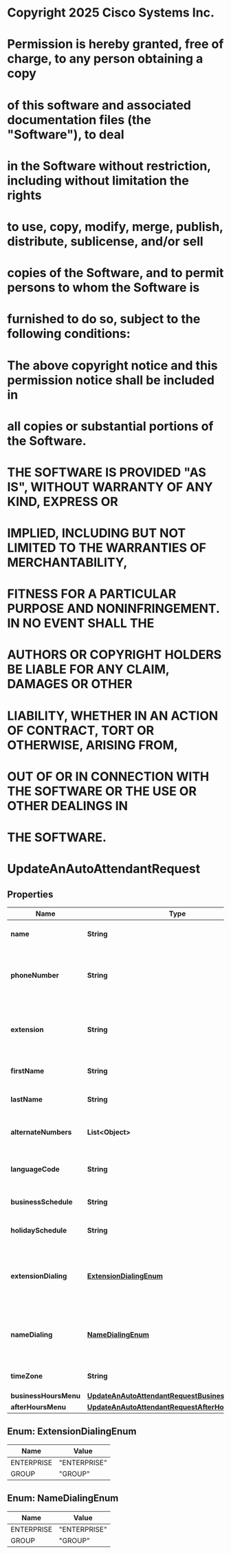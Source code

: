 <!--  Copyright 2025 Cisco Systems Inc.

Permission is hereby granted, free of charge, to any person obtaining a copy
of this software and associated documentation files (the "Software"), to deal
in the Software without restriction, including without limitation the rights
to use, copy, modify, merge, publish, distribute, sublicense, and/or sell
copies of the Software, and to permit persons to whom the Software is
furnished to do so, subject to the following conditions:

The above copyright notice and this permission notice shall be included in
all copies or substantial portions of the Software.

THE SOFTWARE IS PROVIDED "AS IS", WITHOUT WARRANTY OF ANY KIND, EXPRESS OR
IMPLIED, INCLUDING BUT NOT LIMITED TO THE WARRANTIES OF MERCHANTABILITY,
FITNESS FOR A PARTICULAR PURPOSE AND NONINFRINGEMENT. IN NO EVENT SHALL THE
AUTHORS OR COPYRIGHT HOLDERS BE LIABLE FOR ANY CLAIM, DAMAGES OR OTHER
LIABILITY, WHETHER IN AN ACTION OF CONTRACT, TORT OR OTHERWISE, ARISING FROM,
OUT OF OR IN CONNECTION WITH THE SOFTWARE OR THE USE OR OTHER DEALINGS IN
THE SOFTWARE.-->
# Copyright 2025 Cisco Systems Inc.
#
# Permission is hereby granted, free of charge, to any person obtaining a copy
# of this software and associated documentation files (the "Software"), to deal
# in the Software without restriction, including without limitation the rights
# to use, copy, modify, merge, publish, distribute, sublicense, and/or sell
# copies of the Software, and to permit persons to whom the Software is
# furnished to do so, subject to the following conditions:
#
# The above copyright notice and this permission notice shall be included in
# all copies or substantial portions of the Software.
#
# THE SOFTWARE IS PROVIDED "AS IS", WITHOUT WARRANTY OF ANY KIND, EXPRESS OR
# IMPLIED, INCLUDING BUT NOT LIMITED TO THE WARRANTIES OF MERCHANTABILITY,
# FITNESS FOR A PARTICULAR PURPOSE AND NONINFRINGEMENT. IN NO EVENT SHALL THE
# AUTHORS OR COPYRIGHT HOLDERS BE LIABLE FOR ANY CLAIM, DAMAGES OR OTHER
# LIABILITY, WHETHER IN AN ACTION OF CONTRACT, TORT OR OTHERWISE, ARISING FROM,
# OUT OF OR IN CONNECTION WITH THE SOFTWARE OR THE USE OR OTHER DEALINGS IN
# THE SOFTWARE.



# UpdateAnAutoAttendantRequest


## Properties

| Name | Type | Description | Notes |
|------------ | ------------- | ------------- | -------------|
|**name** | **String** | Unique name for the auto attendant. |  [optional] |
|**phoneNumber** | **String** | Auto attendant phone number.  Either &#x60;phoneNumber&#x60; or &#x60;extension&#x60; is mandatory. |  [optional] |
|**extension** | **String** | Auto attendant extension.  Either &#x60;phoneNumber&#x60; or &#x60;extension&#x60; is mandatory. |  [optional] |
|**firstName** | **String** | First name defined for an auto attendant. |  [optional] |
|**lastName** | **String** | Last name defined for an auto attendant. |  [optional] |
|**alternateNumbers** | **List&lt;Object&gt;** | Alternate numbers defined for the auto attendant. |  [optional] |
|**languageCode** | **String** | Announcement language code for the auto attendant. |  [optional] |
|**businessSchedule** | **String** | Business hours defined for the auto attendant. |  [optional] |
|**holidaySchedule** | **String** | Holiday defined for the auto attendant. |  [optional] |
|**extensionDialing** | [**ExtensionDialingEnum**](#ExtensionDialingEnum) | Extension dialing setting. If the values are not set default will be set as &#x60;ENTERPRISE&#x60;. |  [optional] |
|**nameDialing** | [**NameDialingEnum**](#NameDialingEnum) | Name dialing setting. If the values are not set default will be set as &#x60;ENTERPRISE&#x60;. |  [optional] |
|**timeZone** | **String** | Time zone defined for the auto attendant. |  [optional] |
|**businessHoursMenu** | [**UpdateAnAutoAttendantRequestBusinessHoursMenu**](UpdateAnAutoAttendantRequestBusinessHoursMenu.md) |  |  [optional] |
|**afterHoursMenu** | [**UpdateAnAutoAttendantRequestAfterHoursMenu**](UpdateAnAutoAttendantRequestAfterHoursMenu.md) |  |  [optional] |



## Enum: ExtensionDialingEnum

| Name | Value |
|---- | -----|
| ENTERPRISE | &quot;ENTERPRISE&quot; |
| GROUP | &quot;GROUP&quot; |



## Enum: NameDialingEnum

| Name | Value |
|---- | -----|
| ENTERPRISE | &quot;ENTERPRISE&quot; |
| GROUP | &quot;GROUP&quot; |



